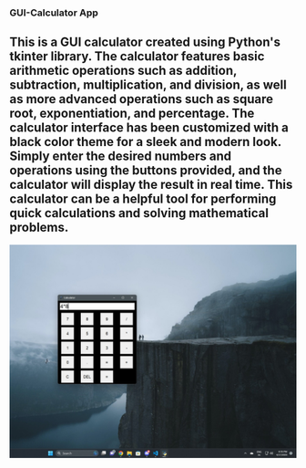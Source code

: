 ### GUI-Calculator App
<h2 align="left">This is a GUI calculator created using Python's tkinter library. The calculator features basic arithmetic operations such as addition, subtraction, multiplication, and division, as well as more advanced operations such as square root, exponentiation, and percentage. The calculator interface has been customized with a black color theme for a sleek and modern look. Simply enter the desired numbers and operations using the buttons provided, and the calculator will display the result in real time. This calculator can be a helpful tool for performing quick calculations and solving mathematical problems.</h2>

<img align="center" src="calculator.jpg" alt="Image description" style="width:auto; height: auto;">
